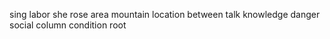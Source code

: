 sing labor she rose area mountain location between talk knowledge danger social column condition root